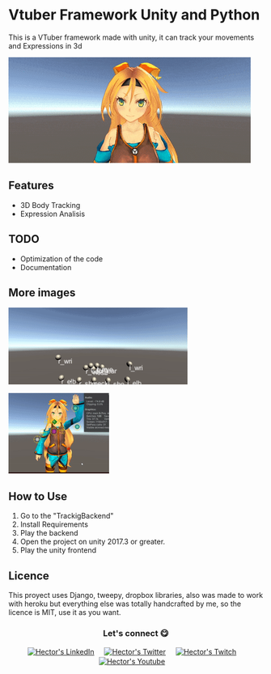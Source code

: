 # Vtuber Framework Unity and Python
This is a VTuber framework made with unity, it can track your movements and Expressions in 3d

![test3](img/expression.gif)

## Features
* 3D Body Tracking
* Expression Analisis

## TODO
* Optimization of the code
* Documentation

## More images

![test](img/body_tracking.gif)

![test2](img/Ik.gif)

## How to Use
1. Go to the "TrackigBackend"
2. Install Requirements
3. Play the backend
4. Open the project on unity 2017.3 or greater.
5. Play the unity frontend

## Licence
This proyect uses Django, tweepy, dropbox libraries, also was made to work with heroku but everything else was totally handcrafted by me, so the licence is MIT, use it as you want.


<div align="center">
<h3 align="center">Let's connect 😋</h3>
</div>
<p align="center">
<a href="https://www.linkedin.com/in/hector-pulido-17547369/" target="blank">
<img align="center" width="30px" alt="Hector's LinkedIn" src="https://www.vectorlogo.zone/logos/linkedin/linkedin-icon.svg"/></a> &nbsp; &nbsp;
<a href="https://twitter.com/Hector_Pulido_" target="blank">
<img align="center" width="30px" alt="Hector's Twitter" src="https://www.vectorlogo.zone/logos/twitter/twitter-official.svg"/></a> &nbsp; &nbsp;
<a href="https://www.twitch.tv/hector_pulido_" target="blank">
<img align="center" width="30px" alt="Hector's Twitch" src="https://www.vectorlogo.zone/logos/twitch/twitch-icon.svg"/></a> &nbsp; &nbsp;
<a href="https://www.youtube.com/channel/UCS_iMeH0P0nsIDPvBaJckOw" target="blank">
<img align="center" width="30px" alt="Hector's Youtube" src="https://www.vectorlogo.zone/logos/youtube/youtube-icon.svg"/></a> &nbsp; &nbsp;
